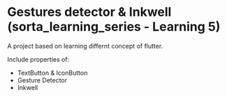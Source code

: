 # Gestures detector & Inkwell (sorta_learning_series - Learning 5)

A project based on learning differnt concept of flutter.

Include properties of:
 - TextButton & IconButton
 - Gesture Detector
 - Inkwell

